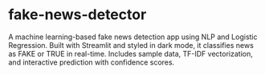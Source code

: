 # fake-news-detector
A machine learning-based fake news detection app using NLP and Logistic Regression. Built with Streamlit and styled in dark mode, it classifies news as FAKE or TRUE in real-time. Includes sample data, TF-IDF vectorization, and interactive prediction with confidence scores.
